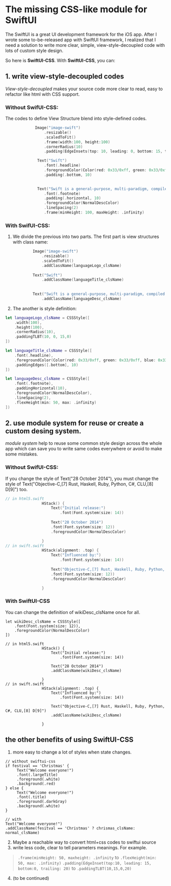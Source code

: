 #  The missing CSS-like module for SwiftUI

The SwiftUI is a great UI development framework for the iOS app. After I wrote some to-be-released app with SwiftUI framework, I realized that I need a solution to write more clear, simple, view-style-decoupled code with lots of custom style design.

So here is **SwiftUI-CSS**. With **SwiftUI-CSS**, you can:

## 1. write view-style-decoupled codes
*View-style-decoupled* makes your source code more clear to read, easy to refactor like html with CSS support.

### Without SwifUI-CSS:

The codes to define View Structure blend into style-defined codes.

``` swift
             Image("image-swift")
                 .resizable()
                 .scaledToFit()
                 .frame(width:100, height:100)
                 .cornerRadius(10)
                 .padding(EdgeInsets(top: 10, leading: 0, bottom: 15, trailing: 0))

              Text("Swift")
                 .font(.headline)
                 .foregroundColor(Color(red: 0x33/0xff, green: 0x33/0xff, blue: 0x33/0xff))
                 .padding(.bottom, 10)

 
              Text("Swift is a general-purpose, multi-paradigm, compiled programming language developed by Apple Inc. for iOS, macOS, watchOS, tvOS, Linux, and z/OS. ")
                 .font(.footnote)
                 .padding(.horizontal, 10)
                 .foregroundColor(NormalDescColor)
                 .lineSpacing(2)
                 .frame(minHeight: 100, maxHeight: .infinity)
```
### With SwifUI-CSS:

1. We divide the previous into two parts. The first part is view structures with class name:

``` swift
            Image("image-swift")
                .resizable()
                .scaledToFit()
                .addClassName(languageLogo_clsName)
  
            Text("Swift")
                .addClassName(languageTitle_clsName)
            
     
            Text("Swift is a general-purpose, multi-paradigm, compiled programming language developed by Apple Inc. for iOS, macOS, watchOS, tvOS, Linux, and z/OS. ")
                .addClassName(languageDesc_clsName)
```

2. The another is style definition:
``` swift
let languageLogo_clsName = CSSStyle([
    .width(100),
    .height(100),
    .cornerRadius(10),
    .paddingTLBT(10, 0, 15,0)
])

let languageTitle_clsName = CSSStyle([
    .font(.headline),
    .foregroundColor(Color(red: 0x33/0xff, green: 0x33/0xff, blue: 0x33/0xff)),
    .paddingEdges([.bottom], 10)
])

let languageDesc_clsName = CSSStyle([
    .font(.footnote),
    .paddingHorizontal(10),
    .foregroundColor(NormalDescColor),
    .lineSpacing(2),
    .flexHeight(min: 50, max: .infinity)
])
```
## 2. use module system for reuse or create a custom desing system.
*module system* help to reuse some common style design across the whole app which can save you to write same codes everywhere or avoid to make some mistakes.

### Without SwifUI-CSS:
If you change the style of Text("28 October 2014"), you must change the style of Text("Objective-C,[7] Rust, Haskell, Ruby, Python, C#, CLU,[8] D[9]") too.
```swift
// in html5.swift
                HStack() {
                    Text("Initial release:")
                        .font(Font.system(size: 14))
                    
                    Text("28 October 2014")
                    .font(Font.system(size: 12))
                    .foregroundColor(NormalDescColor)

                }
// in swift.swift
                HStack(alignment: .top) {
                    Text("Influenced by:")
                        .font(Font.system(size: 14))
                    
                    Text("Objective-C,[7] Rust, Haskell, Ruby, Python, C#, CLU,[8] D[9]")
                    .font(Font.system(size: 12))
                    .foregroundColor(NormalDescColor)

                }
```
### With SwiftUI-CSS
You can change the definition of wikiDesc_clsName once for all.
``` switfui
let wikiDesc_clsName = CSSStyle([
    .font(Font.system(size: 12)),
    .foregroundColor(NormalDescColor)
])

// in html5.swift
                HStack() {
                    Text("Initial release:")
                        .font(Font.system(size: 14))
                    
                    Text("28 October 2014")
                    .addClassName(wikiDesc_clsName)

                }
// in swift.swift
                HStack(alignment: .top) {
                    Text("Influenced by:")
                        .font(Font.system(size: 14))
                    
                    Text("Objective-C,[7] Rust, Haskell, Ruby, Python, C#, CLU,[8] D[9]")
                    .addClassName(wikiDesc_clsName)

                }
```

## the other benefits of using SwiftUI-CSS
1. more easy to change a lot of styles when state changes.
``` switfui
// without swiftui-css
if festival == 'Christmas' {
     Text("Welcome everyone!")
     .font(.largeTitle)
     .foreground(.white)
     .background(.red)
} else {
     Text("Welcome everyone!")
     .font(.title)
     .foreground(.darkGray)
     .background(.white)
}

// with
Text("Welcome everyone!")
.addClassName(fesitval == 'Christmas' ? chrismas_clsName: normal_clsName)
```
2. Maybe a reachable way to convert html+css codes  to swiftui source
3. write less code, clear to tell parameters meanings. For example. 
> `.frame(minHeight: 50, maxheight: .infinity` to `.flexHeight(min: 50, max: .infinity)`
> `.padding(EdgeInset(top:10, leading: 15, bottom:0, trailing: 20)` to `.paddingTLBT(10,15,0,20)`
4. (to be continued)



